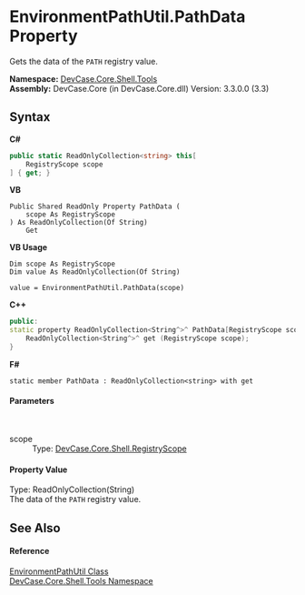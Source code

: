 # EnvironmentPathUtil.PathData Property 
 

Gets the data of the `PATH` registry value.

**Namespace:**&nbsp;<a href="N_DevCase_Core_Shell_Tools">DevCase.Core.Shell.Tools</a><br />**Assembly:**&nbsp;DevCase.Core (in DevCase.Core.dll) Version: 3.3.0.0 (3.3)

## Syntax

**C#**<br />
``` C#
public static ReadOnlyCollection<string> this[
	RegistryScope scope
] { get; }
```

**VB**<br />
``` VB
Public Shared ReadOnly Property PathData ( 
	scope As RegistryScope
) As ReadOnlyCollection(Of String)
	Get
```

**VB Usage**<br />
``` VB Usage
Dim scope As RegistryScope
Dim value As ReadOnlyCollection(Of String)

value = EnvironmentPathUtil.PathData(scope)

```

**C++**<br />
``` C++
public:
static property ReadOnlyCollection<String^>^ PathData[RegistryScope scope] {
	ReadOnlyCollection<String^>^ get (RegistryScope scope);
}
```

**F#**<br />
``` F#
static member PathData : ReadOnlyCollection<string> with get

```


#### Parameters
&nbsp;<dl><dt>scope</dt><dd>Type: <a href="T_DevCase_Core_Shell_RegistryScope">DevCase.Core.Shell.RegistryScope</a><br /></dd></dl>

#### Property Value
Type: ReadOnlyCollection(String)<br />The data of the `PATH` registry value.

## See Also


#### Reference
<a href="T_DevCase_Core_Shell_Tools_EnvironmentPathUtil">EnvironmentPathUtil Class</a><br /><a href="N_DevCase_Core_Shell_Tools">DevCase.Core.Shell.Tools Namespace</a><br />